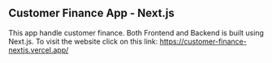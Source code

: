 ## Customer Finance App - Next.js

This app handle customer finance. Both Frontend and Backend is built using Next.js. To visit the website click on this link: https://customer-finance-nextjs.vercel.app/
